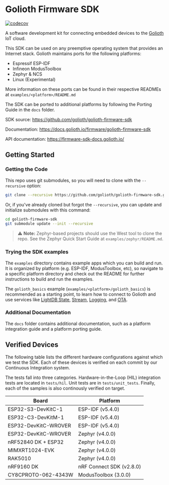 # Golioth Firmware SDK

[![codecov](https://codecov.io/github/golioth/golioth-firmware-sdk/graph/badge.svg?token=IQSG01ZIOP)](https://codecov.io/github/golioth/golioth-firmware-sdk)

A software development kit for connecting embedded devices to the
[Golioth](https://golioth.io) IoT cloud.

This SDK can be used on any preemptive operating system that provides an
Internet stack. Golioth maintains ports for the following platforms:

* Espressif ESP-IDF
* Infineon ModusToolbox
* Zephyr & NCS
* Linux (Experimental)

More information on these ports can be found in their respective READMEs at
`examples/<platform>/README.md`

The SDK can be ported to additional platforms by following the Porting Guide in
the `docs` folder.

SDK source: https://github.com/golioth/golioth-firmware-sdk

Documentation: https://docs.golioth.io/firmware/golioth-firmware-sdk

API documentation: https://firmware-sdk-docs.golioth.io/

## Getting Started

### Getting the Code

This repo uses git submodules, so you will need to clone with the `--recursive` option:

```sh
git clone --recursive https://github.com/golioth/golioth-firmware-sdk.git -b v0.16.0
```

Or, if you've already cloned but forgot the `--recursive`, you can update and
initialize submodules with this command:

```sh
cd golioth-firmware-sdk
git submodule update --init --recursive
```


> :warning: **Note:** Zephyr-based projects should use the West tool to clone the repo. See the
Zephyr Quick Start Guide at `examples/zephyr/README.md`.

### Trying the SDK examples

The `examples` directory contains example apps which you can build and run.
It is organized by platform (e.g. ESP-IDF, ModusToolbox, etc),
so navigate to a specific platform directory and check out the README for further
instructions to build and run the examples.

The `golioth_basics` example (`examples/<platform>/golioth_basics`) is recommended
as a starting point, to learn how to connect to Golioth and use services like
[LightDB State](https://docs.golioth.io/cloud/services/lightdb),
[Stream](https://docs.golioth.io/data-routing),
[Logging](https://docs.golioth.io/cloud/services/logging),
and [OTA](https://docs.golioth.io/cloud/services/ota).

### Additional Documentation

The `docs` folder contains additional documentation, such as a platform
integration guide and a platform porting guide.

## Verified Devices

The following table lists the different hardware configurations against which
we test the SDK. Each of these devices is verified on each commit by our
Continuous Integration system.

The tests fall into three categories. Hardware-in-the-Loop (HIL) integration
tests are located in `tests/hil`. Unit tests are in `tests/unit_tests`. Finally,
each of the samples is also continously verified on target.

| Board                | Platform                 |
| ---                  | ---                      |
| ESP32-S3-DevKitC-1   | ESP-IDF (v5.4.0)         |
| ESP32-C3-DevKitM-1   | ESP-IDF (v5.4.0)         |
| ESP32-DevKitC-WROVER | ESP-IDF (v5.4.0)         |
| ESP32-DevKitC-WROVER | Zephyr (v4.0.0)          |
| nRF52840 DK + ESP32  | Zephyr (v4.0.0)          |
| MIMXRT1024-EVK       | Zephyr (v4.0.0)          |
| RAK5010              | Zephyr (v4.0.0)          |
| nRF9160 DK           | nRF Connect SDK (v2.8.0) |
| CY8CPROTO-062-4343W  | ModusToolbox (3.0.0)     |
